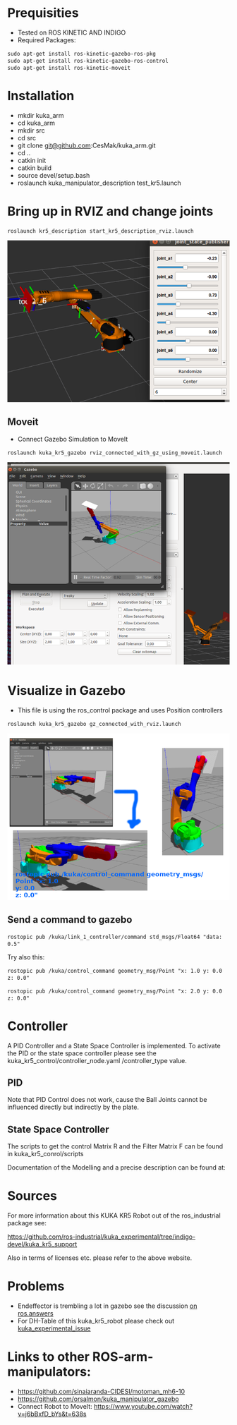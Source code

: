 # Prequisities
*  Tested on ROS KINETIC AND INDIGO
*  Required Packages:
```
sudo apt-get install ros-kinetic-gazebo-ros-pkg
sudo apt-get install ros-kinetic-gazebo-ros-control
sudo apt-get install ros-kinetic-moveit
```

# Installation
* mkdir kuka_arm
* cd kuka_arm
* mkdir src
* cd src
* git clone git@github.com:CesMak/kuka_arm.git
* cd ..
* catkin init
* catkin build
* source devel/setup.bash
* roslaunch kuka_manipulator_description test_kr5.launch 

# Bring up in RVIZ and change joints
```
roslaunch kr5_description start_kr5_description_rviz.launch
```

![kuka_description of robot](https://github.com/CesMak/kuka_arm/blob/master/doc/kuka_arm_rviz.png)

## Moveit
* Connect Gazebo Simulation to MoveIt

```
roslaunch kuka_kr5_gazebo rviz_connected_with_gz_using_moveit.launch
```

![rviz-moveit-gazebo](https://github.com/CesMak/kuka_arm/blob/master/doc/moveit.png)

# Visualize in Gazebo
* This file is using the ros_control package and uses Position controllers

```
roslaunch kuka_kr5_gazebo gz_connected_with_rviz.launch
```

![kuka_arm gazebo](https://github.com/CesMak/kuka_arm/blob/master/doc/gzcontrol.png)


## Send a command to gazebo
```
rostopic pub /kuka/link_1_controller/command std_msgs/Float64 "data: 0.5"
```

Try also this:

```
rostopic pub /kuka/control_command geometry_msg/Point "x: 1.0 y: 0.0   z: 0.0"
```

```
rostopic pub /kuka/control_command geometry_msg/Point "x: 2.0 y: 0.0   z: 0.0"
```

# Controller

A PID Controller and a State Space Controller is implemented. To activate the PID or the state space controller please see
the kuka_kr5_control/controller_node.yaml /controller_type value.

## PID
Note that PID Control does not work, cause the Ball Joints cannot be influenced directly but indirectly by the plate.

## State Space Controller
The scripts to get the control Matrix R and the Filter Matrix F can be found in
kuka_kr5_conrol/scripts

Documentation of the Modelling and a precise description can be found at:


# Sources
For more information about this KUKA KR5 Robot out of the ros_industrial package see:

https://github.com/ros-industrial/kuka_experimental/tree/indigo-devel/kuka_kr5_support

Also in terms of licenses etc. please refer to the above website.

# Problems
* Endeffector is trembling a lot in gazebo see the discussion [on ros.answers](https://answers.ros.org/question/290181/choose-right-ros_control-configuration-for-a-kuka-arm/)
* For DH-Table of this kuka_kr5_robot please check out [kuka_experimental_issue](https://github.com/ros-industrial/kuka_experimental/issues/130)

# Links to other ROS-arm-manipulators:
* https://github.com/sinaiaranda-CIDESI/motoman_mh6-10
* https://github.com/orsalmon/kuka_manipulator_gazebo
* Connect Robot to MoveIt: https://www.youtube.com/watch?v=j6bBxfD_bYs&t=638s
